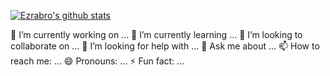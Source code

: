 [![Ezrabro's github stats](https://github-readme-stats.vercel.app/api?username=Ezrabro&show_icons=true&theme=dracula)](Ezrabro.github.io)


 🔭 I’m currently working on ...
 🌱 I’m currently learning ...
 👯 I’m looking to collaborate on ...
 🤔 I’m looking for help with ...
 💬 Ask me about ...
 📫 How to reach me: ...
 😄 Pronouns: ...
 ⚡ Fun fact: ...

